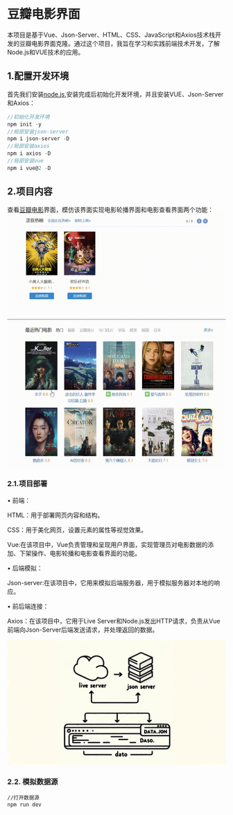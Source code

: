 # 豆瓣电影界面
本项目是基于Vue、Json-Server、HTML、CSS、JavaScript和Axios技术栈开发的豆瓣电影界面克隆。通过这个项目，我旨在学习和实践前端技术开发，了解Node.js和VUE技术的应用。
## 1.配置开发环境
首先我们安装[node.js](https://nodejs.org/en),安装完成后初始化开发环境，并且安装VUE、Json-Server和Axios：
```javascript
//初始化开发环境
npm init -y
//局部安装json-server
npm i json-server -D
//局部安装axios
npm i axios -D
//局部安装vue
npm i vue@2 -D
```
## 2.项目内容
查看[豆瓣电影](https://movie.douban.com/)界面，模仿该界面实现电影轮播界面和电影查看界面两个功能：
![电影轮播](https://github.com/G1Ser/VUE-DouBan-Movie-Clone/blob/main/GIF/%E8%BD%AE%E6%92%AD.gif "电影轮播")
 
![电影查看](https://github.com/G1Ser/VUE-DouBan-Movie-Clone/blob/main/GIF/%E6%9F%A5%E7%9C%8B.gif "电影查看")
### 2.1.项目部署
• 前端：

HTML：用于部署网页内容和结构。

CSS：用于美化网页，设置元素的属性等视觉效果。

Vue:在该项目中，Vue负责管理和呈现用户界面，实现管理员对电影数据的添加、下架操作、电影轮播和电影查看界面的功能。

• 后端模拟：

Json-server:在该项目中，它用来模拟后端服务器，用于模拟服务器对本地的响应。

• 前后端连接：

Axios：在该项目中，它用于Live Server和Node.js发出HTTP请求，负责从Vue前端向Json-Server后端发送请求，并处理返回的数据。
 
![Simple Drawing](https://github.com/G1Ser/VUE-DouBan-Movie-Clone/blob/main/GIF/Simple%20Drawing.png "Simple Drawing")
### 2.2. 模拟数据源
```
//打开数据源
npm run dev
```
